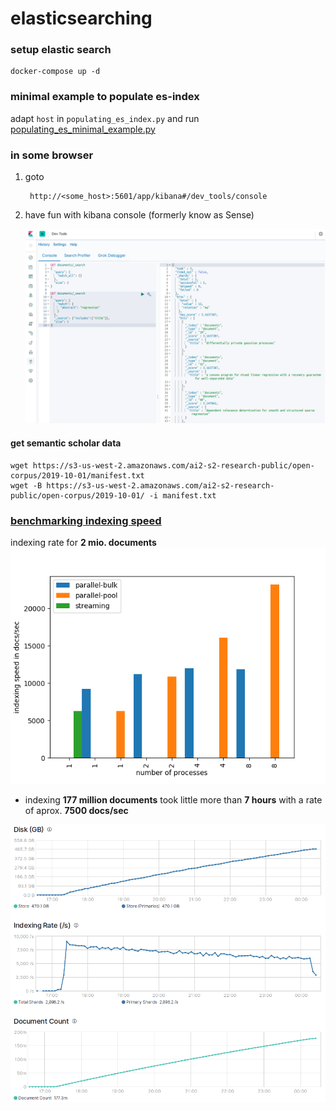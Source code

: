 # elasticsearching

### setup elastic search
    docker-compose up -d
    
### minimal example to populate es-index
adapt `host` in `populating_es_index.py` and run  [populating_es_minimal_example.py](populating_es_minimal_example.py)

### in some browser
1. goto

        http://<some_host>:5601/app/kibana#/dev_tools/console 

2. have fun with kibana console (formerly know as Sense)
    
    ![sample](images/sample_kibana_console.png)

#### get semantic scholar data
    
    wget https://s3-us-west-2.amazonaws.com/ai2-s2-research-public/open-corpus/2019-10-01/manifest.txt
    wget -B https://s3-us-west-2.amazonaws.com/ai2-s2-research-public/open-corpus/2019-10-01/ -i manifest.txt

### [benchmarking indexing speed](benchmark_speed.py)
indexing rate for __2 mio. documents__
 ![indexing-speed](images/benchmarking_indexing_speed.png)

* indexing __177 million documents__ took little more than __7 hours__ with a rate of aprox. __7500 docs/sec__

![fulls2toes](images/fulls2toes.png)